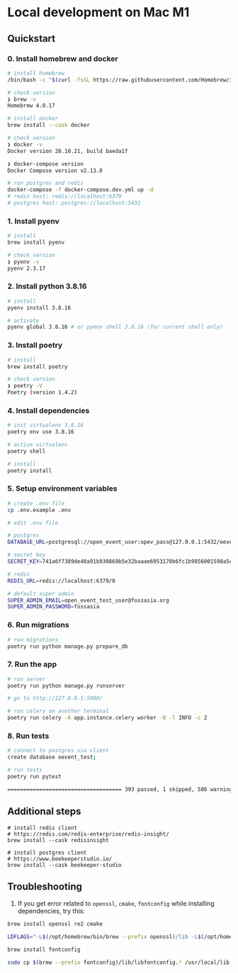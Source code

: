 # Local development on Mac M1

## Quickstart

### 0. Install homebrew and docker

```bash
# install homebrew
/bin/bash -c "$(curl -fsSL https://raw.githubusercontent.com/Homebrew/install/HEAD/install.sh)"

# check version
❯ brew -v
Homebrew 4.0.17

# install docker
brew install --cask docker

# check version
❯ docker -v
Docker version 20.10.21, build baeda1f

❯ docker-compose version
Docker Compose version v2.13.0

# run postgres and redis
docker-compose -f docker-compose.dev.yml up -d
# redis host: redis://localhost:6379
# postgres host: postgres://localhost:5432
```

### 1. Install pyenv

```bash
# install
brew install pyenv

# check version
❯ pyenv -v
pyenv 2.3.17
```

### 2. Install python 3.8.16

```bash
# install
pyenv install 3.8.16

# activate
pyenv global 3.8.16 # or pyenv shell 3.8.16 (for current shell only)
```

### 3. Install poetry

```bash
# install
brew install poetry

# check version
❯ poetry -V
Poetry (version 1.4.2)
```

### 4. Install dependencies

```bash
# init virtualenv 3.8.16
poetry env use 3.8.16

# active virtualenv
poetry shell

# install
poetry install
```

### 5. Setup environment variables

```bash
# create .env file
cp .env.example .env

# edit .env file

# postgres
DATABASE_URL=postgresql://open_event_user:opev_pass@127.0.0.1:5432/oevent

# secret key
SECRET_KEY=741a6f7389de40a91b930869b5e32baaae6953170b6fc1b9856001598a5ef0b8 # random generate using secrets

# redis
REDIS_URL=redis://localhost:6379/0

# default super admin
SUPER_ADMIN_EMAIL=open_event_test_user@fossasia.org
SUPER_ADMIN_PASSWORD=fossasia
```

### 6. Run migrations

```bash
# run migrations
poetry run python manage.py prepare_db
```

### 7. Run the app

```bash
# run server
poetry run python manage.py runserver

# go to http://127.0.0.1:5000/

# run celery on another terminal
poetry run celery -A app.instance.celery worker -B -l INFO -c 2
```

### 8. Run tests

```bash
# connect to postgres via client
create database oevent_test;

# run tests
poetry run pytest

==================================== 393 passed, 1 skipped, 586 warnings in 182.93s (0:03:02) ====================================
```

## Additional steps

```
# install redis client
# https://redis.com/redis-enterprise/redis-insight/
brew install --cask redisinsight

# install postgres client
# https://www.beekeeperstudio.io/
brew install --cask beekeeper-studio
```

## Troubleshooting

1. If you get error related to `openssl`, `cmake`, `fontconfig` while installing dependencies, try this:

```bash
brew install openssl re2 cmake

LDFLAGS="-L$(/opt/homebrew/bin/brew --prefix openssl)/lib -L$(/opt/homebrew/bin/brew --prefix re2)/lib" CPPFLAGS="-I$(/opt/homebrew/bin/brew --prefix openssl)/include -I$(/opt/homebrew/bin/brew --prefix re2)/include" GRPC_BUILD_WITH_BORING_SSL_ASM="" GRPC_PYTHON_BUILD_SYSTEM_RE2=true GRPC_PYTHON_BUILD_SYSTEM_OPENSSL=true GRPC_PYTHON_BUILD_SYSTEM_ZLIB=true poetry install 

brew install fontconfig

sudo cp $(brew --prefix fontconfig)/lib/libfontconfig.* /usr/local/lib

```
